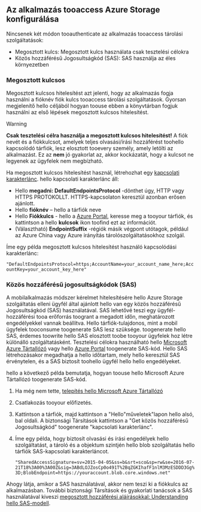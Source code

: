 ## <a name="configure-your-application-tooaccess-azure-storage"></a>Az alkalmazás tooaccess Azure Storage konfigurálása
Nincsenek két módon tooauthenticate az alkalmazás tooaccess tárolási szolgáltatások:

* Megosztott kulcs: Megosztott kulcs használata csak tesztelési célokra
* Közös hozzáférésű Jogosultságkód (SAS): SAS használja az éles környezetben

### <a name="shared-key"></a>Megosztott kulcsos
Megosztott kulcsos hitelesítést azt jelenti, hogy az alkalmazás fogja használni a fióknév fiók kulcs tooaccess tárolási szolgáltatások. Gyorsan megjelenítő hello céljából hogyan toouse ebben a könyvtárban fogjuk használni az első lépések megosztott kulcsos hitelesítést.

> [!WARNING] 
> **Csak tesztelési célra használja a megosztott kulcsos hitelesítést!** A fiók nevét és a fiókkulcsot, amelyek teljes olvasási/írási hozzáférést toohello kapcsolódó tárfiók, lesz elosztott tooevery személy, amely letölti az alkalmazást. Ez az **nem** jó gyakorlat az, akkor kockázatát, hogy a kulcsot ne legyenek az ügyfelek nem megbízható.
> 
> 

Ha megosztott kulcsos hitelesítést használ, létrehozhat egy [kapcsolati karakterlánc](../articles/storage/common/storage-configure-connection-string.md). hello kapcsolati karakterlánc áll:  

* Hello **megadni: DefaultEndpointsProtocol** -dönthet úgy, HTTP vagy HTTPS PROTOKOLLT. HTTPS-kapcsolaton keresztül azonban erősen ajánlott.
* Hello **fióknév** – hello a tárfiók neve
* Hello **Fiókkulcs** - hello a [Azure Portal](https://portal.azure.com), keresse meg a tooyour tárfiók, és kattintson a hello **kulcsok** ikon toofind ezt az információt.
* (Választható) **EndpointSuffix** -régiók másik végpont utótagok, például az Azure China vagy Azure irányítás tárolószolgáltatásokhoz szolgál.

Íme egy példa megosztott kulcsos hitelesítést használó kapcsolódási karakterlánc:

`"DefaultEndpointsProtocol=https;AccountName=your_account_name_here;AccountKey=your_account_key_here"`

### <a name="shared-access-signatures-sas"></a>Közös hozzáférésű jogosultságkódok (SAS)
A mobilalkalmazás módszer kérelmet hitelesítésére hello Azure Storage szolgáltatás elleni ügyfél által ajánlott hello van egy közös hozzáférésű Jogosultságkód (SAS) használatával. SAS lehetővé teszi egy ügyfél-hozzáférési tooa erőforrás toogrant a megadott időn, meghatározott engedélyekkel vannak beállítva.
Hello tárfiók-tulajdonos, mint a mobil ügyfelek tooconsume toogenerate SAS lesz szüksége. toogenerate hello SAS, érdemes toowrite hello SAS elosztott toobe tooyour ügyfelek hoz létre különálló szolgáltatásként. Tesztelési célokra használható hello [Microsoft Azure Tártallózó](http://storageexplorer.com) vagy hello [Azure Portal](https://portal.azure.com) toogenerate SAS-kód. Hello SAS létrehozásakor megadhatja a hello időtartam, mely hello keresztül SAS érvénytelen, és a SAS biztosít toohello ügyfél hello hello engedélyeket.

hello a következő példa bemutatja, hogyan toouse hello Microsoft Azure Tártallózó toogenerate SAS-kód.

1. Ha még nem tette, [telepítés hello Microsoft Azure Tártallózó](http://storageexplorer.com)
2. Csatlakozás tooyour előfizetés.
3. Kattintson a tárfiók, majd kattintson a "Hello"műveletek"lapon hello alsó, bal oldali. A biztonsági Társítások kattintson a "Get közös hozzáférésű Jogosultságkód" toogenerate "kapcsolati karakterlánc".
4. Íme egy példa, hogy biztosít olvasási és írási engedélyek hello szolgáltatást, a tároló és a objektum szintjén hello blob szolgáltatás hello tárfiók SAS-kapcsolati karakterláncot.
   
   `"SharedAccessSignature=sv=2015-04-05&ss=b&srt=sco&sp=rw&se=2016-07-21T18%3A00%3A00Z&sig=3ABdLOJZosCp0o491T%2BqZGKIhafF1nlM3MzESDDD3Gg%3D;BlobEndpoint=https://youraccount.blob.core.windows.net"`

Ahogy látja, amikor a SAS használatával, akkor nem teszi ki a fiókkulcs az alkalmazásban. További biztonsági Társítások és gyakorlati tanácsok a SAS használatával kiveszi [megosztott hozzáférési aláírásokkal: Understanding hello SAS-modell](../articles/storage/common/storage-dotnet-shared-access-signature-part-1.md).

